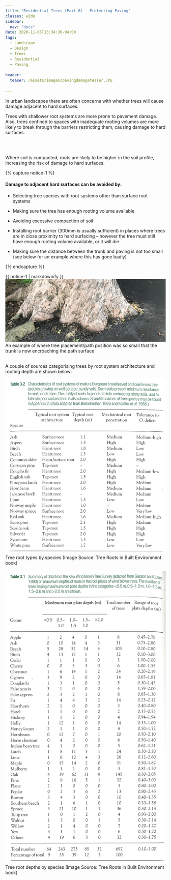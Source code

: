 ```yaml
---
title: "Residential Trees (Part 6) - Protecting Paving"
classes: wide
sidebar:
  nav: "docs"
date: 2020-11-05T15:34:30-04:00
tags:
  - Landscape
  - Design
  - Trees
  - Residential
  - Paving
  
header:
  teaser: /assets/images/pavingdamageteaser.JPG
  
---
```


In urban landscapes there are often concerns with whether trees will cause damage adjacent to hard surfaces. 

<p style="text-align: justify;">

Trees with shallower root systems are more prone to pavement damage. Also, trees confined to spaces with inadequate rooting volumes are more likely to break through the barriers restricting them, causing damage to hard surfaces.

<br><br>

Where soil is compacted, roots are likely to be higher in the soil profile, increasing the risk of damage to hard surfaces. 

</p>

{% capture notice-1 %}

#### Damage to adjacent hard surfaces can be avoided by:

* Selecting tree species with root systems other than surface root systems

* Making sure the tree has enough rooting volume available

* Avoiding excessive compaction of soil

* Installing root barrier (300mm is usually sufficient) in places where trees are in close proximity to hard surfacing – however the tree must still have enough rooting volume available, or it will die

* Making sure the distance between the trunk and paving is not too small (see below for an example where this has gone badly)

{% endcapture %}

<div class="notice">
  {{ notice-1 | markdownify }}
</div>

<img src="/assets/images/pavingdamageteaser.JPG" alt="">
<figcaption>An example of where tree placement/path position was so small that the trunk is now encroaching the path surface</figcaption>

<br>

<p style="text-align: justify;">

A couple of sources categorising trees by root system architecture and rooting depth are shown below:

</p>

<img src="/assets/images/root system table.jpg" alt="">
<figcaption>Tree root types by species (Image Source: Tree Roots in Built Environment book)</figcaption>

<br>

<img src="/assets/images/root depth table.jpg" alt="">
<figcaption>Tree root depths by species (Image Source: Tree Roots in Built Environment book)</figcaption>
